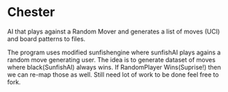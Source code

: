 # Chester
AI that plays against a Random Mover and generates a list of moves (UCI) and board patterns to files.

The program uses modified sunfishengine where sunfishAI plays agains a random move generating user. The idea is to generate dataset of moves where black(SunfishAI) always wins.
If RandomPlayer Wins(Suprise!) then we can re-map those as well. Still need lot of work to be done feel free to fork.